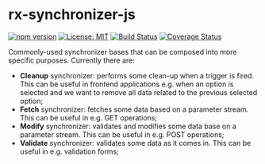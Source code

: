 # rx-synchronizer-js
[![npm version](https://badge.fury.io/js/rx-synchronizer.svg)](https://badge.fury.io/js/rx-synchronizer)
[![License: MIT](https://img.shields.io/badge/License-MIT-yellow.svg)](https://opensource.org/licenses/MIT)
[![Build Status](https://travis-ci.org/protoman92/rx-synchronizer-js.svg?branch=master)](https://travis-ci.org/protoman92/rx-synchronizer-js)
[![Coverage Status](https://coveralls.io/repos/github/protoman92/rx-synchronizer-js/badge.svg?branch=master)](https://coveralls.io/github/protoman92/rx-synchronizer-js?branch=master)

Commonly-used synchronizer bases that can be composed into more specific purposes. Currently there are:

- **Cleanup** synchronizer: performs some clean-up when a trigger is fired. This can be useful in frontend applications e.g. when an option is selected and we want to remove all data related to the previous selected option;
- **Fetch** synchronizer: fetches some data based on a parameter stream. This can be useful in e.g. GET operations;
- **Modify** synchronizer: validates and modifies some data base on a parameter stream. This can be useful in e.g. POST operations;
- **Validate** synchronizer: validates some data as it comes in. This can be useful in e.g. validation forms;
